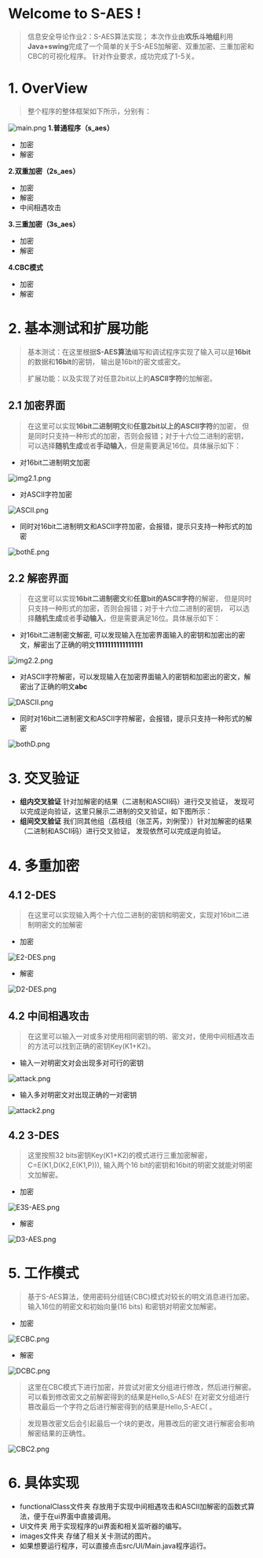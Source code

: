 # Welcome to S-AES !

>信息安全导论作业2：S-AES算法实现；
本次作业由**欢乐斗地组**利用**Java+swing**完成了一个简单的关于S-AES加解密、双重加密、三重加密和CBC的可视化程序。
针对作业要求，成功完成了1-5关。


# 1. OverView
 
> 整个程序的整体框架如下所示，分别有：

 ![main.png](images%2Fmain.png)
**1.普通程序（s_aes）**
- 加密
- 解密

**2.双重加密（2s_aes）**
- 加密
- 解密
- 中间相遇攻击

**3.三重加密（3s_aes）**
- 加密
- 解密

**4.CBC模式**
- 加密
- 解密


# 2. 基本测试和扩展功能
>基本测试：在这里根据**S-AES算法**编写和调试程序实现了输入可以是**16bit**的数据和**16bit**的密钥，
输出是16bit的密文或密文。
> 
>扩展功能：以及实现了对任意2bit以上的**ASCII字符**的加解密。
## 2.1 加密界面
> 在这里可以实现**16bit二进制明文**和**任意2bit以上的ASCII字符**的加密，
但是同时只支持一种形式的加密，否则会报错；对于十六位二进制的密钥，
可以选择**随机生成**或者**手动输入**，但是需要满足16位。具体展示如下：

- 对16bit二进制明文加密

 ![img2.1.png](images%2Fimg2.1.png) 

- 对ASCII字符加密

![ASCII.png](images%2FASCII.png)

- 同时对16bit二进制明文和ASCII字符加密，会报错，提示只支持一种形式的加密

 ![bothE.png](images%2FbothE.png) 

## 2.2 解密界面
> 在这里可以实现**16bit二进制密文**和**任意bit的ASCII字符**的解密，
但是同时只支持一种形式的加密，否则会报错；对于十六位二进制的密钥，
可以选择**随机生成**或者**手动输入**，但是需要满足16位。具体展示如下：
- 对16bit二进制密文解密, 可以发现输入在加密界面输入的密钥和加密出的密文，解密出了正确的明文**1111111111111111**

 ![img2.2.png](images%2Fimg2.2.png)
- 对ASCII字符解密，可以发现输入在加密界面输入的密钥和加密出的密文，解密出了正确的明文**abc**

 ![DASCII.png](images%2FDASCII.png)
- 同时对16bit二进制密文和ASCII字符解密，会报错，提示只支持一种形式的解密

![bothD.png](images%2FbothD.png)




# 3. 交叉验证
- **组内交叉验证** 针对加解密的结果（二进制和ASCII码）进行交叉验证，
发现可以完成逆向验证，这里只展示二进制的交叉验证，如下图所示：
- **组间交叉验证** 我们同其他组（荔枝组（张芷芮，刘俐莹））针对加解密的结果（二进制和ASCII码）进行交叉验证，
  发现依然可以完成逆向验证。

 
# 4. 多重加密
## 4.1 2-DES
>在这里可以实现输入两个十六位二进制的密钥和明密文，实现对16bit二进制明密文的加解密
- 加密

 ![E2-DES.png](images%2FE2-DES.png)

- 解密

 ![D2-DES.png](images%2FD2-DES.png)

## 4.2 中间相遇攻击
>在这里可以输入一对或多对使用相同密钥的明、密文对，使用中间相遇攻击的方法可以找到正确的密钥Key(K1+K2)。
>
 - 输入一对明密文对会出现多对可行的密钥

![attack.png](images%2Fattack.png)

- 输入多对明密文对出现正确的一对密钥

![attack2.png](images%2Fattack2.png)
## 4.2 3-DES
>这里按照32 bits密钥Key(K1+K2)的模式进行三重加密解密，C=E(K1,D(K2,E(K1,P))),
> 输入两个16 bit的密钥和16bit的明密文就能对明密文加解密。

- 加密

 ![E3S-AES.png](images%2FE3S-AES.png)

- 解密

 ![D3-AES.png](images%2FD3-AES.png)




# 5. 工作模式
>基于S-AES算法，使用密码分组链(CBC)模式对较长的明文消息进行加密。
>输入16位的明密文和初始向量(16 bits) 和密钥对明密文加解密。
- 加密

 ![ECBC.png](images%2FECBC.png)

- 解密

 ![DCBC.png](images%2FDCBC.png)

>这里在CBC模式下进行加密，并尝试对密文分组进行修改，然后进行解密。
可以看到修改密文之前解密得到的结果是Hello,S-AES!
> 在对密文分组进行篡改最后一个字符之后进行解密得到的结果是Hello,S-AEC( 。

>发现篡改密文后会引起最后一个块的更改，用篡改后的密文进行解密会影响解密结果的正确性。
 

![CBC2.png](images%2FCBC2.png)

# 6. 具体实现
- functionalClass文件夹 存放用于实现中间相遇攻击和ASCII加解密的函数式算法，便于在ui界面中直接调用。
- UI文件夹 用于实现程序的ui界面和相关监听器的编写。
- images文件夹 存储了相关关卡测试的图片。
- 如果想要运行程序，可以直接点击src/UI/Main.java程序运行。

